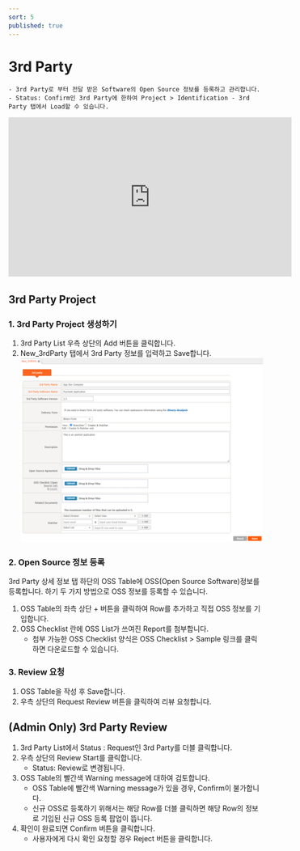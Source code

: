 ```yaml
---
sort: 5
published: true
---
```

# 3rd Party
```note
- 3rd Party로 부터 전달 받은 Software의 Open Source 정보를 등록하고 관리합니다.
- Status: Confirm인 3rd Party에 한하여 Project > Identification - 3rd Party 탭에서 Load할 수 있습니다. 
```
<iframe width="560" height="315" src="https://www.youtube.com/embed/U1u1jnQp5Bc" title="YouTube video player" frameborder="0" allow="accelerometer; autoplay; clipboard-write; encrypted-media; gyroscope; picture-in-picture" allowfullscreen></iframe>

## 3rd Party Project 
### 1. 3rd Party Project 생성하기
1. 3rd Party List 우측 상단의 Add 버튼을 클릭합니다.
2. New_3rdParty 탭에서 3rd Party 정보를 입력하고 Save합니다.  
    ![new_tab](../images/3_3rd_new.png)

### 2. Open Source 정보 등록
3rd Party 상세 정보 탭 하단의 OSS Table에 OSS(Open Source Software)정보를 등록합니다. 
하기 두 가지 방법으로 OSS 정보를 등록할 수 있습니다. 
1. OSS Table의 좌측 상단 + 버튼을 클릭하여 Row를 추가하고 직접 OSS 정보를 기입합니다.
2. OSS Checklist 란에 OSS List가 쓰여진 Report를 첨부합니다. 
    - 첨부 가능한 OSS Checklist 양식은 OSS Checklist > Sample 링크를 클릭하면 다운로드할 수 있습니다.   

### 3. Review 요청
1. OSS Table을 작성 후 Save합니다. 
2. 우측 상단의 Request Review 버튼을 클릭하여 리뷰 요청합니다. 

## (Admin Only) 3rd Party Review
1. 3rd Party List에서 Status : Request인 3rd Party를 더블 클릭합니다. 
2. 우측 상단의 Review Start를 클릭합니다. 
    - Status: Review로 변경됩니다. 
3. OSS Table의 빨간색 Warning message에 대하여 검토합니다. 
    - OSS Table에 빨간색 Warning message가 있을 경우, Confirm이 불가합니다. 
    - 신규 OSS로 등록하기 위해서는 해당 Row를 더블 클릭하면 해당 Row의 정보로 기입된 신규 OSS 등록 팝업이 뜹니다. 
4. 확인이 완료되면 Confirm 버튼을 클릭합니다.   
    - 사용자에게 다시 확인 요청할 경우 Reject 버튼을 클릭합니다.



